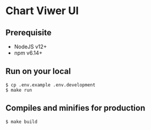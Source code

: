 # Chart Viwer UI

## Prerequisite
- NodeJS v12+
- npm v6.14+

## Run on your local
```shell
$ cp .env.example .env.development
$ make run
```

## Compiles and minifies for production
```shell
$ make build
```
